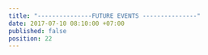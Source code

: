 ```yaml
---
title: "---------------FUTURE EVENTS ---------------"
date: 2017-07-10 08:10:00 +07:00
published: false
position: 22
---
```


